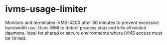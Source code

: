 # ivms-usage-limiter
Monitors and terminates iVMS-4200 after 30 minutes to prevent excessive bandwidth use. Uses WMI to detect process start and kills all related daemons. Ideal for shared or secure environments where iVMS access must be limited.
